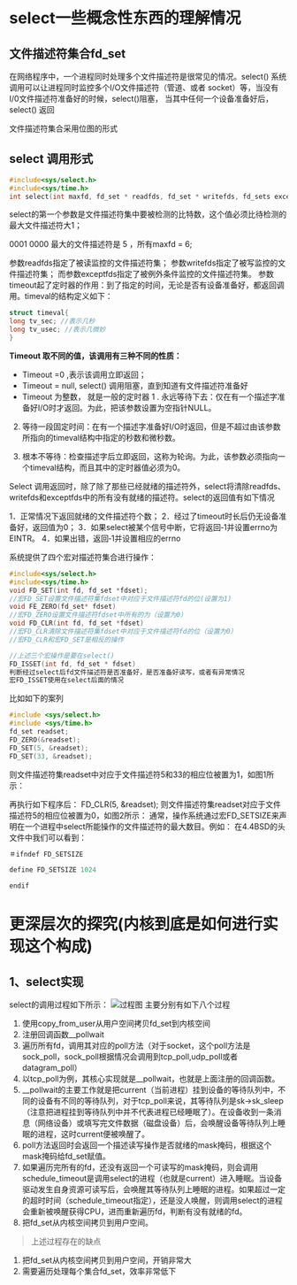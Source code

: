 # select一些概念性东西的理解情况

## 文件描述符集合fd_set

在网络程序中，一个进程同时处理多个文件描述符是很常见的情况。select() 系统调用可以让进程同时监控多个I/O文件描述符（管道、或者 socket）等，当没有I/0文件描述符准备好的时候，select()阻塞， 当其中任何一个设备准备好后，select() 返回

文件描述符集合采用位图的形式

## select 调用形式

```c
#include<sys/select.h>
#include<sys/time.h>
int select(int maxfd, fd_set * readfds, fd_set * writefds, fd_sets exceptfds, const struct timeval * timeout)
```

select的第一个参数是文件描述符集中要被检测的比特数，这个值必须比待检测的最大文件描述符大1；

0001 0000 最大的文件描述符是 5 ，所有maxfd = 6;



参数readfds指定了被读监控的文件描述符集；
参数writefds指定了被写监控的文件描述符集；
而参数exceptfds指定了被例外条件监控的文件描述符集。
参数timeout起了定时器的作用：到了指定的时间，无论是否有设备准备好，都返回调用。timeval的结构定义如下：

```c
struct timeval{
long tv_sec; //表示几秒
long tv_usec; //表示几微妙
}
```

**Timeout 取不同的值，该调用有三种不同的性质：**

* Timeout =0 ,表示该调用立即返回；
* Timeout = null,  select() 调用阻塞，直到知道有文件描述符准备好
* Timeout 为整数， 就是一般的定时器
1
. 永远等待下去：仅在有一个描述字准备好I/O时才返回。为此，把该参数设置为空指针NULL。

2. 等待一段固定时间：在有一个描述字准备好I/O时返回，但是不超过由该参数所指向的timeval结构中指定的秒数和微秒数。

3. 根本不等待：检查描述字后立即返回，这称为轮询。为此，该参数必须指向一个timeval结构，而且其中的定时器值必须为0。

Select 调用返回时，除了除了那些已经就绪的描述符外，select将清除readfds、writefds和exceptfds中的所有没有就绪的描述符。select的返回值有如下情况

1．正常情况下返回就绪的文件描述符个数；
2．经过了timeout时长后仍无设备准备好，返回值为0；
3．如果select被某个信号中断，它将返回‐1并设置errno为EINTR。
4．如果出错，返回‐1并设置相应的errno

系统提供了四个宏对描述符集合进行操作：

```c
#include<sys/select.h>
#include<sys/time.h>
void FD_SET(int fd, fd_set *fdset);
//宏FD_SET设置文件描述符集fdset中对应于文件描述符fd的位(设置为1)
void FE_ZERO(fd_set* fdset)
//宏FD_ZERO设置文件描述符fdset中所有的为（设置为0）
void FD_CLR(int fd, fd_set *fdset)
//宏FD_CLR清除文件描述符集fdset中对应于文件描述符fd的位（设置为0）
//宏FD_CLR和宏FD_SET是相反的操作

//上述三个宏操作是要在select()
FD_ISSET(int fd, fd_set * fdset) 
判断经过select后fd文件描述符是否准备好，是否准备好读写，或者有异常情况
宏FD_ISSET使用在select后面的情况
```

比如如下的案列

```c
#include <sys/select.h>
#include <sys/time.h>
fd_set readset;
FD_ZERO(&readset);
FD_SET(5, &readset);
FD_SET(33, &readset);
```

则文件描述符集readset中对应于文件描述符5和33的相应位被置为1，如图1所示：

再执行如下程序后：
FD_CLR(5, &readset);
则文件描述符集readset对应于文件描述符5的相应位被置为0，如图2所示：
通常，操作系统通过宏FD_SETSIZE来声明在一个进程中select所能操作的文件描述符的最大数目。例如：
在4.4BSD的头文件中我们可以看到：

```c
＃ifndef FD_SETSIZE

define FD_SETSIZE 1024

endif
```

# 更深层次的探究(内核到底是如何进行实现这个构成)
## 1、select实现
select的调用过程如下所示：
![过程图](https://github.com/wabc1994/Leetcode2/blob/master/io%E5%A4%8D%E7%94%A8/picture/select%E8%BF%87%E7%A8%8B%E5%9B%BE.png)
主要分别有如下八个过程
1. 使用copy_from_user从用户空间拷贝fd_set到内核空间
2. 注册回调函数__pollwait
3. 遍历所有fd，调用其对应的poll方法（对于socket，这个poll方法是sock_poll，sock_poll根据情况会调用到tcp_poll,udp_poll或者datagram_poll）
4. 以tcp_poll为例，其核心实现就是__pollwait，也就是上面注册的回调函数。
5. __pollwait的主要工作就是把current（当前进程）挂到设备的等待队列中，不同的设备有不同的等待队列，对于tcp_poll来说，其等待队列是sk->sk_sleep（注意把进程挂到等待队列中并不代表进程已经睡眠了）。在设备收到一条消息（网络设备）或填写完文件数据（磁盘设备）后，会唤醒设备等待队列上睡眠的进程，这时current便被唤醒了。
6. poll方法返回时会返回一个描述读写操作是否就绪的mask掩码，根据这个mask掩码给fd_set赋值。
7. 如果遍历完所有的fd，还没有返回一个可读写的mask掩码，则会调用schedule_timeout是调用select的进程（也就是current）进入睡眠。当设备驱动发生自身资源可读写后，会唤醒其等待队列上睡眠的进程。如果超过一定的超时时间（schedule_timeout指定），还是没人唤醒，则调用select的进程会重新被唤醒获得CPU，进而重新遍历fd，判断有没有就绪的fd。
8. 把fd_set从内核空间拷贝到用户空间。

>上述过程存在的缺点
1. 把fd_set从内核空间拷贝到用户空间，开销非常大
2. 需要遍历处理每个集合fd_set，效率非常低下
